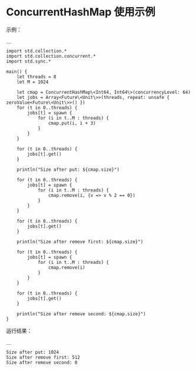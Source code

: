   
# ConcurrentHashMap 使用示例

示例：
    
    __
    
    import std.collection.*
    import std.collection.concurrent.*
    import std.sync.*
    
    main() {
        let threads = 8
        let M = 1024
    
        let cmap = ConcurrentHashMap\<Int64, Int64\>(concurrencyLevel: 64)
        let jobs = Array<Future\<Unit\>>(threads, repeat: unsafe { zeroValue<Future\<Unit\>>() })
        for (t in 0..threads) {
            jobs[t] = spawn {
                for (i in t..M : threads) {
                    cmap.put(i, i + 3)
                }
            }
        }
    
        for (t in 0..threads) {
            jobs[t].get()
        }
    
        println("Size after put: ${cmap.size}")
    
        for (t in 0..threads) {
            jobs[t] = spawn {
                for (i in t..M : threads) {
                    cmap.remove(i, {v => v % 2 == 0})
                }
            }
        }
    
        for (t in 0..threads) {
            jobs[t].get()
        }
    
        println("Size after remove first: ${cmap.size}")
    
        for (t in 0..threads) {
            jobs[t] = spawn {
                for (i in t..M : threads) {
                    cmap.remove(i)
                }
            }
        }
    
        for (t in 0..threads) {
            jobs[t].get()
        }
    
        println("Size after remove second: ${cmap.size}")
    }
    
运行结果：
    
    __
    
    Size after put: 1024
    Size after remove first: 512
    Size after remove second: 0